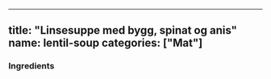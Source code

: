 
---
title: "Linsesuppe med bygg, spinat og anis"
name: lentil-soup
categories: ["Mat"]
---

### Ingredients
